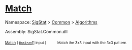 # [Match](./PatternMatching3x3-100664165.md)

Namespace: [SigStat]() > [Common](./../../README.md) > [Algorithms](./../README.md)

Assembly: SigStat.Common.dll

<sub>[Match](./PatternMatching3x3-100664165.md) ( [`Boolean`](https://docs.microsoft.com/en-us/dotnet/api/System.Boolean)[] input )</sub>&nbsp;&nbsp;&nbsp;&nbsp;&nbsp;&nbsp;&nbsp;&nbsp;&nbsp;<sub>Match the 3x3 input with the 3x3 pattern.</sub>

